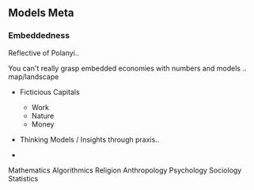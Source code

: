 ## Models Meta


### Embeddedness
Reflective of Polanyi..

You can't really grasp embedded economies with numbers and models .. map/landscape
- Ficticious Capitals
    - Work
    - Nature
    - Money


- Thinking Models / Insights through praxis.. 
- 


Mathematics
Algorithmics
Religion
Anthropology
Psychology
Sociology
Statistics
